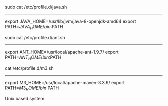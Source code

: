 sudo cat /etc/profile.d/java.sh
*****
export JAVA_HOME=/usr/lib/jvm/java-8-openjdk-amd64
export PATH=$JAVA_HOME/bin:$PATH

sudo cat /etc/profile.d/ant.sh
*******************************************
export ANT_HOME=/usr/local/apache-ant-1.9.7/
export PATH=$ANT_HOME/bin:$PATH

cat /etc/profile.d/m3.sh
*******************************************
export M3_HOME=/usr/local/apache-maven-3.3.9/
export PATH=$M3_HOME/bin:$PATH

Unix based system.
